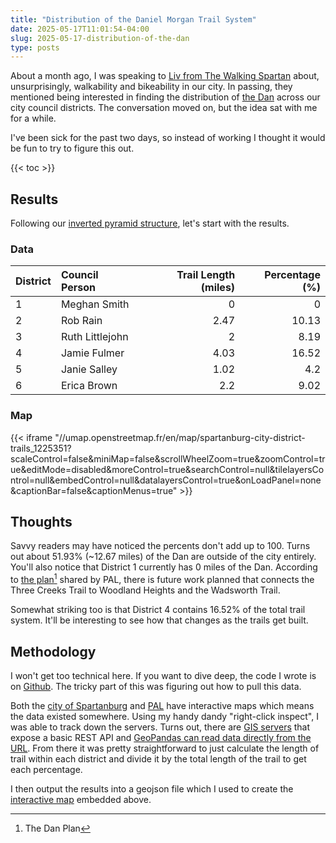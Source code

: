 ```yaml
---
title: "Distribution of the Daniel Morgan Trail System"
date: 2025-05-17T11:01:54-04:00
slug: 2025-05-17-distribution-of-the-dan
type: posts
---
```


About a month ago, I was speaking to [Liv from The Walking Spartan](https://walkingspartan.substack.com/) about, unsurprisingly, walkability and bikeability in our
city. In passing, they mentioned being interested in finding the distribution of
[the Dan](https://www.palspartanburg.org/the-dan) across our city council districts. The conversation moved on, but the idea sat with me for a while.

I've been sick for the past two days, so instead of working I thought it would be
fun to try to figure this out.

{{< toc >}}

## Results
Following our [inverted pyramid structure](https://en.wikipedia.org/wiki/Inverted_pyramid_(journalism)), let's start with the results.

### Data
|   District | Council Person   |   Trail Length (miles) |   Percentage (%) |
|:-----------|:-----------------|-----------------------:|-----------------:|
|          1 | Meghan Smith     |                   0    |             0    |
|          2 | Rob Rain         |                   2.47 |            10.13 |
|          3 | Ruth Littlejohn  |                   2    |             8.19 |
|          4 | Jamie Fulmer     |                   4.03 |            16.52 |
|          5 | Janie Salley     |                   1.02 |             4.2  |
|          6 | Erica Brown      |                   2.2  |             9.02 |

### Map
{{< iframe "//umap.openstreetmap.fr/en/map/spartanburg-city-district-trails_1225351?scaleControl=false&miniMap=false&scrollWheelZoom=true&zoomControl=true&editMode=disabled&moreControl=true&searchControl=null&tilelayersControl=null&embedControl=null&datalayersControl=true&onLoadPanel=none&captionBar=false&captionMenus=true" >}}

## Thoughts
Savvy readers may have noticed the percents don't add up to 100. Turns out about
51.93% (~12.67 miles) of the Dan are outside of the city entirely. You'll also notice
that District 1 currently has 0 miles of the Dan. According to [the plan](https://www.palspartanburg.org/files/files/The%20Dan%20Trail%20map%2003.01.2024.pdf)[^1] 
shared by PAL, there is future work planned that connects the Three Creeks 
Trail to Woodland Heights and the Wadsworth Trail.

Somewhat striking too is that District 4 contains 16.52% of the total trail system.
It'll be interesting to see how that changes as the trails get built. 

## Methodology
I won't get too technical here. If you want to dive deep, the code I wrote is on
[Github](https://github.com/MadhavRKumar/spartanburg-trails). The tricky part
of this was figuring out how to pull this data.

Both the [city of Spartanburg](https://www.cityofspartanburg.org/319/City-Council-Districts-Map)
and [PAL](https://experience.arcgis.com/experience/42b81a2040fe4bc49ff01a27972b0381/) have
interactive maps which means the data existed somewhere. Using my handy dandy 
"right-click inspect", I was able to track down the servers. Turns out, there are
[GIS servers](https://enterprise.arcgis.com/en/server/latest/get-started/windows/what-is-arcgis-for-server-.htm) that 
expose a basic REST API and [GeoPandas can read data directly from the URL](https://geopandas.org/en/stable/docs/reference/api/geopandas.read_file.html#geopandas.read_file). From there it was pretty straightforward to just calculate the length of 
trail within each district and divide it by the total length of the trail to get
each percentage.

I then output the results into a geojson file which I used to create the [interactive
map](https://umap.openstreetmap.fr/en/map/spartanburg-city-district-trails_1225351) embedded
above.


[^1]: The Dan Plan

